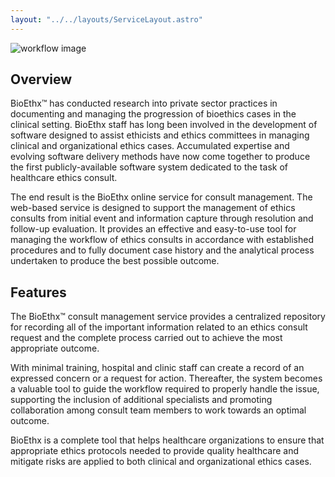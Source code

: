 ```yaml
---
layout: "../../layouts/ServiceLayout.astro"
---
```


![workflow image](/workflow.png)

## Overview

BioEthx™ has conducted research into private sector practices in
documenting and managing the progression of bioethics cases in
the clinical setting. BioEthx staff has long been involved in
the development of software designed to assist ethicists and
ethics committees in managing clinical and organizational ethics
cases. Accumulated expertise and evolving software delivery
methods have now come together to produce the first
publicly-available software system dedicated to the task of
healthcare ethics consult.

The end result is the BioEthx online service for consult
management. The web-based service is designed to support the
management of ethics consults from initial event and
information capture through resolution and follow-up evaluation.
It provides an effective and easy-to-use tool for managing the
workflow of ethics consults in accordance with established
procedures and to fully document case history and the analytical
process undertaken to produce the best possible outcome.

## Features

The BioEthx™ consult management service provides a centralized
repository for recording all of the important information
related to an ethics consult request and the complete
process carried out to achieve the most appropriate outcome.

With minimal training, hospital and clinic staff can create a
record of an expressed concern or a request for action.
Thereafter, the system becomes a valuable tool to guide the
workflow required to properly handle the issue, supporting the
inclusion of additional specialists and promoting collaboration
among consult team members to work towards an optimal
outcome.

BioEthx is a complete tool that helps healthcare organizations
to ensure that appropriate ethics protocols needed to provide
quality healthcare and mitigate risks are applied to both
clinical and organizational ethics cases.
